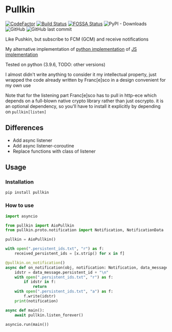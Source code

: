 # Pullkin

[![CodeFactor](https://www.codefactor.io/repository/github/whiteapfel/pullkin/badge/master)](https://www.codefactor.io/repository/github/whiteapfel/pullkin/overview/master)
[![Build Status](https://app.travis-ci.com/WhiteApfel/Pullkin.svg?branch=master)](https://app.travis-ci.com/WhiteApfel/Pullkin)
[![FOSSA Status](https://app.fossa.com/api/projects/git%2Bgithub.com%2FWhiteApfel%2FPullkin.svg?type=shield)](https://app.fossa.com/projects/git%2Bgithub.com%2FWhiteApfel%2FPullkin?ref=badge_shield)
![PyPI - Downloads](https://img.shields.io/pypi/dm/pullkin)
![GitHub](https://img.shields.io/github/license/whiteapfel/pullkin)
![GitHub last commit](https://img.shields.io/github/last-commit/whiteapfel/pullkin)

Like Pushkin, but subscribe to FCM (GCM) and receive notifications

My alternative implementation 
of [python implementation](https://github.com/Francesco149/push_receiver) 
of [JS implementation](https://github.com/MatthieuLemoine/push-receiver)

Tested on python (3.9.6, TODO: other versions)

I almost didn't write anything to consider it my intellectual property, 
just wrapped the code already written by Franc[e]sco in a design convenient for my own use 

Note that for the listening part Franc[e]sco has to pull in http-ece which depends
on a full-blown native crypto library rather than just oscrypto. it is
an optional dependency, so you'll have to install it explicitly by depending
on `pullkin[listen]`

## Differences

* Add async listener
* Add async listener-coroutine
* Replace functions with class of listener

## Usage

### Installation

```shell
pip install pullkin
```

### How to use

```python
import asyncio

from pullkin import AioPullkin
from pullkin.proto.notification import Notification, NotificationData

pullkin = AioPullkin()

with open(".persistent_ids.txt", "r") as f:
    received_persistent_ids = [x.strip() for x in f]

@pullkin.on_notification()
async def on_notification(obj, notification: Notification, data_message):
    idstr = data_message.persistent_id + "\n"
    with open(".persistent_ids.txt", "r") as f:
        if idstr in f:
            return
    with open(".persistent_ids.txt", "a") as f:
        f.write(idstr)
    print(notification)

async def main():
    await pullkin.listen_forever()

asyncio.run(main())
```